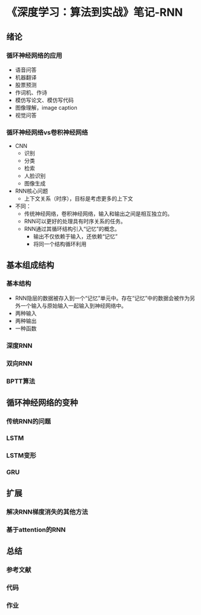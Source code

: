 # 《深度学习：算法到实战》笔记-RNN

## 绪论

### 循环神经网络的应用

- 语音问答
- 机器翻译
- 股票预测
- 作词机、作诗
- 模仿写论文、模仿写代码
- 图像理解，image caption
- 视觉问答

### 循环神经网络vs卷积神经网络

- CNN
  - 识别
  - 分类
  - 检索
  - 人脸识别
  - 图像生成
- RNN核心问题
  - 上下文关系（时序），目标是考虑更多的上下文
- 不同：
  - 传统神经网络，卷积神经网络，输入和输出之间是相互独立的。
  - RNN可以更好的处理具有时序关系的任务。
  - RNN通过其循环结构引入“记忆”的概念。
    - 输出不仅依赖于输入，还依赖“记忆”
    - 将同一个结构循环利用

## 基本组成结构
### 基本结构

- RNN隐层的数据被存入到一个“记忆”单元中。存在“记忆”中的数据会被作为另外一个输入与原始输入一起输入到神经网络中。
- 两种输入
- 两种输出
- 一种函数



### 深度RNN





### 双向RNN





### BPTT算法





## 循环神经网络的变种
### 传统RNN的问题



### LSTM



### LSTM变形



### GRU



## 扩展



### 解决RNN梯度消失的其他方法

### 基于attention的RNN



## 总结



### 参考文献



### 代码



### 作业